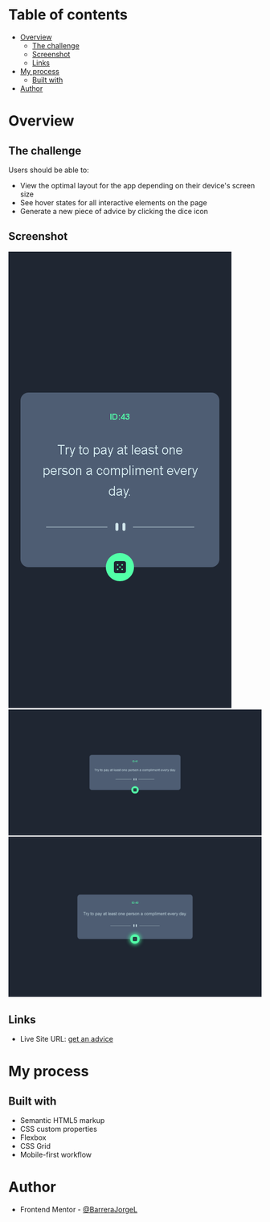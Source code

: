 # Table of contents

- [Overview](#overview)
  - [The challenge](#the-challenge)
  - [Screenshot](#screenshot)
  - [Links](#links)
- [My process](#my-process)
  - [Built with](#built-with)
- [Author](#author)

# Overview

## The challenge

Users should be able to:

- View the optimal layout for the app depending on their device's screen size
- See hover states for all interactive elements on the page
- Generate a new piece of advice by clicking the dice icon

## Screenshot

![](screenshots/mobile-view.png)
![](screenshots/desktop-view.png)
![](screenshots/hover-view.png)

## Links

- Live Site URL: [get an advice](https://barrerajorgel.github.io/Advice-generator/)

# My process

## Built with

- Semantic HTML5 markup
- CSS custom properties
- Flexbox
- CSS Grid
- Mobile-first workflow

# Author

- Frontend Mentor - [@BarreraJorgeL](https://www.frontendmentor.io/profile/BarreraJorgeL)
